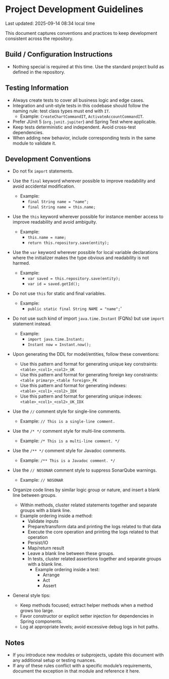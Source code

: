 # Project Development Guidelines

Last updated: 2025-09-14 08:34 local time

This document captures conventions and practices to keep development consistent across the repository.


## Build / Configuration Instructions
- Nothing special is required at this time. Use the standard project build as defined in the repository.


## Testing Information
- Always create tests to cover all business logic and edge cases.
- Integration and unit-style tests in this codebase should follow the naming rule: test class types must end with `IT`.
  - Example: `CreateChartCommandIT`, `ActivateAccountCommandIT`.
- Prefer JUnit 5 (`org.junit.jupiter`) and Spring Test where applicable.
- Keep tests deterministic and independent. Avoid cross-test dependencies.
- When adding new behavior, include corresponding tests in the same module to validate it.


## Development Conventions
- Do not fix `import` statements.
- Use the `final` keyword wherever possible to improve readability and avoid accidental modification.
  - Example:
    - `final String name = "name";`
    - `final String name = this.name;`
- Use the `this` keyword wherever possible for instance member access to improve readability and avoid ambiguity.
  - Example:
    - `this.name = name;`
    - `return this.repository.save(entity);`

- Use the `var` keyword wherever possible for local variable declarations where the initializer makes the type obvious and readability is not harmed.
  - Example:
    - `var saved = this.repository.save(entity);`
    - `var id = saved.getId();`
- Do not use `this` for static and final variables.
  - Example:
    - `public static final String NAME = "name";`'
- Do not use such kind of import `java.time.Instant` (FQNs) but use `import` statement instead.
  - Example:
    - `import java.time.Instant;`
    - `Instant now = Instant.now();`
- Upon generating the DDL for model/entities, follow these conventions:
  - Use this pattern and format for generating unique key constraints: `<table>_<col1>_<col2>_UK`
  - Use this pattern and format for generating foreign key constraints: `<table primary>_<table foreign>_FK`
  - Use this pattern and format for generating indexes: `<table>_<col1>_<col2>_IDX`
  - Use this pattern and format for generating unique indexes: `<table>_<col1>_<col2>_UK_IDX`
- Use the `//` comment style for single-line comments.
  - Example: `// This is a single-line comment.`
- Use the `/* */` comment style for multi-line comments.
  - Example: `/* This is a multi-line comment. */`
- Use the `/** */` comment style for Javadoc comments.
  - Example: `/** This is a Javadoc comment. */`
- Use the `// NOSONAR` comment style to suppress SonarQube warnings.
  - Example: `// NOSONAR`
- Organize code lines by similar logic group or nature, and insert a blank line between groups.
  - Within methods, cluster related statements together and separate groups with a blank line.
  - Example ordering inside a method:
    - Validate inputs
    - Prepare/transform data and printing the logs related to that data
    - Execute the core operation and printing the logs related to that operation
    - Persist/IO
    - Map/return result
    - Leave a blank line between these groups.
    - In tests, cluster related assertions together and separate groups with a blank line.
      - Example ordering inside a test:
        - Arrange
        - Act
        - Assert

- General style tips:
  - Keep methods focused; extract helper methods when a method grows too large.
  - Favor constructor or explicit setter injection for dependencies in Spring components.
  - Log at appropriate levels; avoid excessive debug logs in hot paths.


## Notes
- If you introduce new modules or subprojects, update this document with any additional setup or testing nuances.
- If any of these rules conflict with a specific module’s requirements, document the exception in that module and reference it here.
